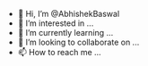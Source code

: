 - 👋 Hi, I’m @AbhishekBaswal
- 👀 I’m interested in ...
- 🌱 I’m currently learning ...
- 💞️ I’m looking to collaborate on ...
- 📫 How to reach me ...

<!---
AbhishekBaswal/AbhishekBaswal is a ✨ special ✨ repository because its `README.md` (this file) appears on your GitHub profile.
You can click the Preview link to take a look at your changes.
--->
